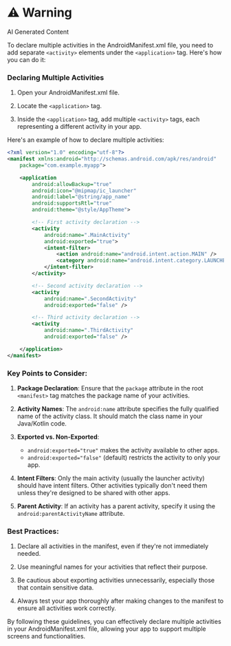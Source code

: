 <div class="warning"><h1>⚠️ Warning</h1><span>AI Generated Content</span></div>


To declare multiple activities in the AndroidManifest.xml file, you need to add separate `<activity>` elements under the `<application>` tag. Here's how you can do it:

### Declaring Multiple Activities

1. Open your AndroidManifest.xml file.

2. Locate the `<application>` tag.

3. Inside the `<application>` tag, add multiple `<activity>` tags, each representing a different activity in your app.

Here's an example of how to declare multiple activities:

```xml
<?xml version="1.0" encoding="utf-8"?>
<manifest xmlns:android="http://schemas.android.com/apk/res/android"
    package="com.example.myapp">

    <application
        android:allowBackup="true"
        android:icon="@mipmap/ic_launcher"
        android:label="@string/app_name"
        android:supportsRtl="true"
        android:theme="@style/AppTheme">

        <!-- First activity declaration -->
        <activity
            android:name=".MainActivity"
            android:exported="true">
            <intent-filter>
                <action android:name="android.intent.action.MAIN" />
                <category android:name="android.intent.category.LAUNCHER" />
            </intent-filter>
        </activity>

        <!-- Second activity declaration -->
        <activity
            android:name=".SecondActivity"
            android:exported="false" />

        <!-- Third activity declaration -->
        <activity
            android:name=".ThirdActivity"
            android:exported="false" />

    </application>
</manifest>
```

### Key Points to Consider:

1. **Package Declaration**: Ensure that the `package` attribute in the root `<manifest>` tag matches the package name of your activities.

2. **Activity Names**: The `android:name` attribute specifies the fully qualified name of the activity class. It should match the class name in your Java/Kotlin code.

3. **Exported vs. Non-Exported**: 
   - `android:exported="true"` makes the activity available to other apps.
   - `android:exported="false"` (default) restricts the activity to only your app.

4. **Intent Filters**: Only the main activity (usually the launcher activity) should have intent filters. Other activities typically don't need them unless they're designed to be shared with other apps.

5. **Parent Activity**: If an activity has a parent activity, specify it using the `android:parentActivityName` attribute.

### Best Practices:

1. Declare all activities in the manifest, even if they're not immediately needed.

2. Use meaningful names for your activities that reflect their purpose.

3. Be cautious about exporting activities unnecessarily, especially those that contain sensitive data.

4. Always test your app thoroughly after making changes to the manifest to ensure all activities work correctly.

By following these guidelines, you can effectively declare multiple activities in your AndroidManifest.xml file, allowing your app to support multiple screens and functionalities.
